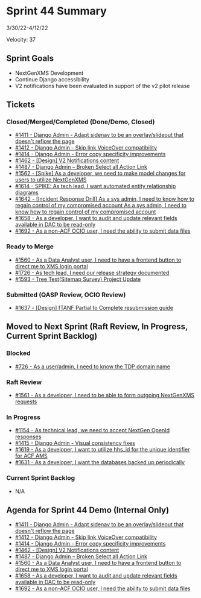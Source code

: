 # Sprint 44 Summary
3/30/22-4/12/22

Velocity: 37 
## Sprint Goals
* NextGenXMS Development
* Continue Django accessibility
* V2 notifications have been evaluated in support of the v2 pilot release
 

## Tickets
### Closed/Merged/Completed (Done/Demo, Closed)
* [#1411 - Django Admin - Adapt sidenav to be an overlay/slideout that doesn't reflow the page](https://github.com/raft-tech/TANF-app/issues/1411)
* [#1412 - Django Admin - Skip link VoiceOver compatibility](https://github.com/raft-tech/TANF-app/issues/1412)
* [#1414 - Django Admin - Error copy specificity improvements](https://github.com/raft-tech/TANF-app/issues/1414)
* [#1462 - [Design] V2 Notifications content](https://github.com/raft-tech/TANF-app/issues/1462)
* [#1487 - Django Admin – Broken Select all Action Link](https://github.com/raft-tech/TANF-app/issues/1487)
* [#1562 - [Spike] As a developer, we need to make model changes for users to utilize NextGenXMS](https://github.com/raft-tech/TANF-app/issues/1562)
* [#1614 - SPIKE: As tech lead, I want automated entity relationship diagrams](https://github.com/raft-tech/TANF-app/issues/1614)
* [#1642 - [Incident Response Drill] As a sys admin, I need to know how to regain control of my compromised account As a sys admin, I need to know how to regain control of my compromised account](https://github.com/raft-tech/TANF-app/issues/1642)
* [#1658 - As a developer, I want to audit and update relevant fields available in DAC to be read-only](https://github.com/raft-tech/TANF-app/issues/1658)
* [#1692 - As a non-ACF OCIO user, I need the ability to submit data files](https://github.com/raft-tech/TANF-app/issues/1692)

### Ready to Merge
* [#1560 - As a Data Analyst user, I need to have a frontend button to direct me to XMS login portal](https://github.com/raft-tech/TANF-app/issues/1560)
* [#1726 - As tech lead, I need our release strategy documented](https://github.com/raft-tech/TANF-app/issues/1726)
* [#1593 - Tree Test(Sitemap Survey) Project Update](https://github.com/raft-tech/TANF-app/issues/1593)

### Submitted (QASP Review, OCIO Review)
* [#1637 - [Design] fTANF Partial to Complete resubmission guide](https://github.com/raft-tech/TANF-app/issues/1637)

## Moved to Next Sprint (Raft Review, In Progress, Current Sprint Backlog)

### Blocked
* [#726 - As a user/admin, I need to know the TDP domain name](https://github.com/raft-tech/TANF-app/issues/726)
### Raft Review
* [#1561 - As a developer, I need to be able to form outgoing NextGenXMS requests](https://github.com/raft-tech/TANF-app/issues/1561)
### In Progress
* [#1154 - As technical lead, we need to accept NextGen OpenId responses](https://github.com/raft-tech/TANF-app/issues/1154)
* [#1415 - Django Admin - Visual consistency fixes](https://github.com/raft-tech/TANF-app/issues/1415)
* [#1619 - As a developer, I want to utilize hhs_id for the unique identifier for ACF AMS](https://github.com/raft-tech/TANF-app/issues/1619)
* [#1631 - As a developer, I want the databases backed up periodically](https://github.com/raft-tech/TANF-app/issues/1631)
### Current Sprint Backlog
* N/A
## Agenda for Sprint 44 Demo (Internal Only)
* [#1411 - Django Admin - Adapt sidenav to be an overlay/slideout that doesn't reflow the page](https://github.com/raft-tech/TANF-app/issues/1411)
* [#1412 - Django Admin - Skip link VoiceOver compatibility](https://github.com/raft-tech/TANF-app/issues/1412)
* [#1414 - Django Admin - Error copy specificity improvements](https://github.com/raft-tech/TANF-app/issues/1414)
* [#1462 - [Design] V2 Notifications content](https://github.com/raft-tech/TANF-app/issues/1462)
* [#1487 - Django Admin – Broken Select all Action Link](https://github.com/raft-tech/TANF-app/issues/1487)
* [#1560 - As a Data Analyst user, I need to have a frontend button to direct me to XMS login portal](https://github.com/raft-tech/TANF-app/issues/1560)
* [#1658 - As a developer, I want to audit and update relevant fields available in DAC to be read-only](https://github.com/raft-tech/TANF-app/issues/1658)
* [#1692 - As a non-ACF OCIO user, I need the ability to submit data files](https://github.com/raft-tech/TANF-app/issues/1692)
